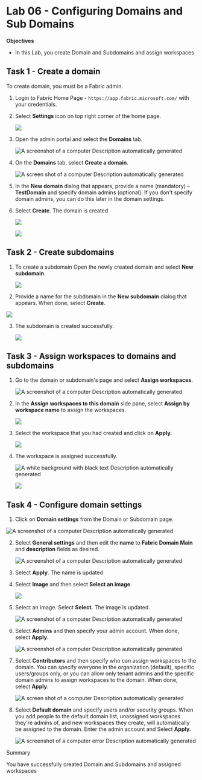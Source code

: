 # Lab 06 - Configuring Domains and Sub Domains

**Objectives**

- In this Lab, you create Domain and Subdomains and assign workspaces

## Task 1 - Create a domain

To create domain, you must be a Fabric admin.

1.  Login to Fabric Home Page - `https://app.fabric.microsoft.com/` with
    your credentials.

2.  Select **Settings** icon on top right corner of the home page.

    ![](./media/image1.png)

3.  Open the admin portal and select the **Domains** tab.

    ![A screenshot of a computer Description automatically
generated](./media/image2.png)

4.  On the **Domains** tab, select **Create a domain**.

    ![A screen shot of a computer Description automatically
generated](./media/image3.png)

5.  In the **New domain** dialog that appears, provide a name
    (mandatory) – **TestDomain** and specify domain admins (optional).
    If you don't specify domain admins, you can do this later in the
    domain settings.

6.  Select **Create**. The domain is created

    ![](./media/image4.png)

    ![](./media/image5.png)

## Task 2 - Create subdomains

1.  To create a subdomain Open the newly created domain and select **New
    subdomain**.

    ![](./media/image6.png)

2.  Provide a name for the subdomain in the **New subdomain** dialog
    that appears. When done, select **Create**.

   ![](./media/image7.png)

3.  The subdomain is created successfully.

    ![](./media/image8.png)

## Task 3 - Assign workspaces to domains and subdomains

1.  Go to the domain or subdomain's page and select **Assign
    workspaces**.

    ![A screenshot of a computer Description automatically
generated](./media/image9.png)

2.  In the **Assign workspaces to this domain** side pane, select
    **Assign by workspace name** to assign the workspaces.

    ![](./media/image10.png)

3.  Select the workspace that you had created and click on **Apply.**

    ![](./media/image11.png)

4.  The workspace is assigned successfully.

    ![A white background with black text Description automatically
generated](./media/image12.png)

    ![](./media/image13.png)

## Task 4 - Configure domain settings

1.  Click on **Domain settings** from the Domain or Subdomain page.

   ![A screenshot of a computer Description automatically
generated](./media/image14.png)

2.  Select **General settings** and then edit the **name** to **Fabric
    Domain Main** and **description** fields as desired.

    ![A screenshot of a computer Description automatically
generated](./media/image15.png)

3.  Select **Apply**. The name is updated

4.  Select **Image** and then select **Select an image**.

    ![](./media/image16.png)

5.  Select an image. Select **Select.** The image is updated.

    ![A screenshot of a computer Description automatically
generated](./media/image17.png)

6.  Select **Admins** and then specify your admin account. When done,
    select **Apply**.

    ![A screenshot of a computer Description automatically
generated](./media/image18.png)

7.  Select **Contributors** and then specify who can assign workspaces
    to the domain. You can specify everyone in the organization
    (default), specific users/groups only, or you can allow only tenant
    admins and the specific domain admins to assign workspaces to the
    domain. When done, select **Apply**.

    ![A screen shot of a computer Description automatically
generated](./media/image19.png)

8.  Select **Default domain** and specify users and/or security groups.
    When you add people to the default domain list, unassigned
    workspaces they're admins of, and new workspaces they create, will
    automatically be assigned to the domain. Enter the admin account and
    Select **Apply.**

    ![A screenshot of a computer error Description automatically
generated](./media/image20.png)

Summary

You have successfully created Domain and Subdomains and assigned
workspaces
